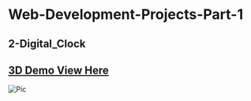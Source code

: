 # Web-Development-Projects-Part-1

## 2-Digital_Clock

## [3D Demo View Here](https://ashutosh-pmishra.github.io/Web-Development-Projects-Part-1/2-Digital_Clock/index.html/)

![Pic](https://github.com/Ashutosh-PMishra/Web-Development-Projects-Part-1/blob/main/2-Digital_Clock/preview.png)

